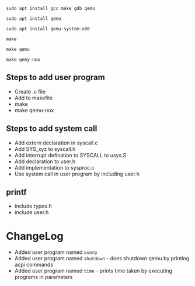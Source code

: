 `sudo apt install gcc make gdb qemu`

`sudo apt install qemu`

`sudo apt install qemu-system-x86`

`make`

`make qemu`

`make qemy-nox`

## Steps to add user program
- Create .c file
- Add to makefile
- make 
- make qemu-nox

## Steps to add system call
- Add extern declaration in syscall.c
- Add SYS_xyz to syscall.h
- Add interrupt defination to SYSCALL to usys.S
- Add declaration to user.h
- Add implementation to sysproc.c
- Use system call in user program by including user.h

## printf
- include types.h
- include user.h



# ChangeLog
- Added user program named `userp`
- Added user program named `shutdown` - does shutdown qemu by printing acpi commands
- Added user program named `time` - prints time taken by executing programs in parameters


